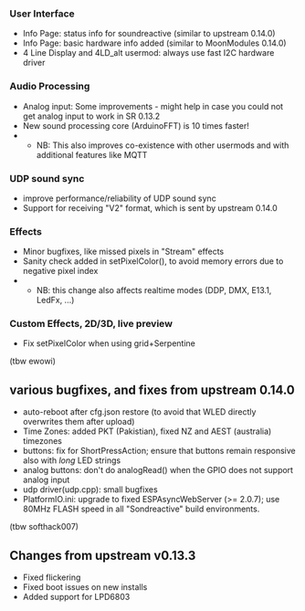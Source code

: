 ### User Interface
* Info Page: status info for soundreactive (similar to upstream 0.14.0)
* Info Page: basic hardware info added (similar to MoonModules 0.14.0)
* 4 Line Display and 4LD_alt usermod: always use fast I2C hardware driver


### Audio Processing
* Analog input: Some improvements - might help in case you could not get analog input to work in SR 0.13.2
* New sound processing core (ArduinoFFT) is 10 times faster!
* * NB: This also improves co-existence with other usermods and with additional features like MQTT


### UDP sound sync
* improve performance/reliability of UDP sound sync
* Support for receiving "V2" format, which is sent by upstream 0.14.0 


### Effects
* Minor bugfixes, like missed pixels in "Stream" effects
* Sanity check added in setPixelColor(), to avoid memory errors due to negative pixel index
* * NB: this change also affects realtime modes (DDP, DMX, E13.1, LedFx, ...)


### Custom Effects, 2D/3D, live preview

* Fix setPixelColor when using grid+Serpentine

(tbw ewowi)


## various bugfixes, and fixes from upstream 0.14.0
* auto-reboot after cfg.json restore (to avoid that WLED directly overwrites them after upload)
* Time Zones: added PKT (Pakistian), fixed NZ and AEST (australia) timezones
* buttons: fix for ShortPressAction; ensure that buttons remain responsive also with _long_ LED strings
* analog buttons: don't do analogRead() when the GPIO does not support analog input
* udp driver(udp.cpp): small bugfixes
* PlatformIO.ini: upgrade to fixed ESPAsyncWebServer (>= 2.0.7); use 80MHz FLASH speed in all "Sondreactive" build environments.

(tbw softhack007)

## Changes from upstream v0.13.3
* Fixed flickering
* Fixed boot issues on new installs
* Added support for LPD6803
